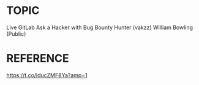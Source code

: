 # TOPIC
Live GitLab Ask a Hacker with Bug Bounty Hunter (vakzz) William Bowling (Public)


# REFERENCE
https://t.co/lducZMF8Ya?amp=1
